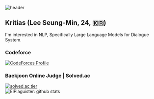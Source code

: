 ![header](https://capsule-render.vercel.app/api?type=slice&color=gradient&text=%20Kritias%20%20&height=200&fontSize=100)

## Kritias (Lee Seung-Min, 24, 🇰🇷)
I'm interested in NLP, Specifically Large Language Models for Dialogue System.  

### Codeforce  
[![CodeForces Profile](https://cf.leed.at?id=kritias)](https://codeforces.com/profile/kritias)

### Baekjoon Online Judge | Solved.ac  
[![solved.ac tier](http://mazassumnida.wtf/api/v2/generate_badge?boj=kritias)](https://solved.ac/profile/kritias)  
![ElPlaguister: github stats](https://github-readme-stats.vercel.app/api?username=ElPlaguister&show_icons=true&theme=dracula) 
<!--
**ElPlaguister/ElPlaguister** is a ✨ _special_ ✨ repository because its `README.md` (this file) appears on your GitHub profile.

Here are some ideas to get you started:

- 🔭 I’m currently working on ...
- 🌱 I’m currently learning ...
- 👯 I’m looking to collaborate on ...
- 🤔 I’m looking for help with ...
- 💬 Ask me about ...
- 📫 How to reach me: ...
- 😄 Pronouns: ...
- ⚡ Fun fact: ...
-->
